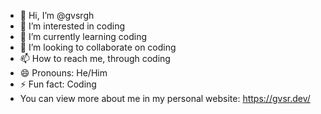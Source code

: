 - 👋 Hi, I’m @gvsrgh
- 👀 I’m interested in coding
- 🌱 I’m currently learning coding
- 💞️ I’m looking to collaborate on coding
- 📫 How to reach me, through coding
- 😄 Pronouns: He/Him
- ⚡ Fun fact: Coding
- You can view more about me in my personal website: https://gvsr.dev/
<!---
gvsrgh/gvsrgh is a ✨ special ✨ repository because its `README.md` (this file) appears on your GitHub profile.
You can click the Preview link to take a look at your changes.
--->

